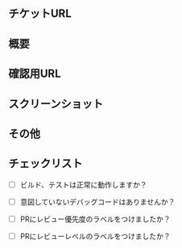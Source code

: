 ## チケットURL
<!-- 該当するチケットがあれば記載 -->


## 概要
<!-- 変更内容の概要を記載 -->
<!-- 実装内容、背景、実装方法 -->


## 確認用URL
<!-- ローカルのURLや遷移方法などを記載 -->


## スクリーンショット
<!-- UIに変更差分があれば、スクショを添付 -->
<!-- 変更前、後両方添付するのが望ましい -->


## その他
<!-- 参考情報、共有したいことなどあれば、記載 -->


## チェックリスト
- [ ] ビルド、テストは正常に動作しますか？
- [ ] 意図していないデバッグコードはありませんか？
- [ ] PRにレビュー優先度のラベルをつけましたか？
- [ ] PRにレビューレベルのラベルをつけましたか？


<!-- レビューレベルの分類の例
- Lv0: まったく見ないで Accept する
- Lv1: パッと見て違和感がないかチェックして Accept する
- Lv2: 仕様レベルまで理解して、コードレビューする
- LV3: 仕様レベルまで理解して、コードレビュー・動作確認する
-->
